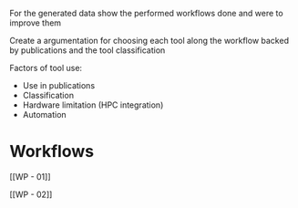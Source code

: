 For the generated data show the performed workflows done and were to improve them

Create a argumentation for choosing each tool along the workflow backed by publications and the tool classification

Factors of tool use:
* Use in publications
* Classification
* Hardware limitation (HPC integration)
* Automation

# Workflows
[[WP - 01]]

[[WP - 02]]
